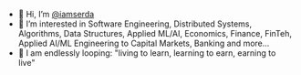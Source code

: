 - 👋 Hi, I’m [@iamserda](https://twitter.com/iamserda)
- 👀 I’m interested in Software Engineering, Distributed Systems, Algorithms, Data Structures, Applied ML/AI, Economics, Finance, FinTeh, Applied AI/ML Engineering to Capital Markets, Banking and more...
- 🌱 I am endlessly looping: "living to learn, learning to earn, earning to live"

<!---
iamserda/iamserda is a ✨ special ✨ repository because its `README.md` (this file) appears on your GitHub profile.
You can click the Preview link to take a look at your changes.
--->
